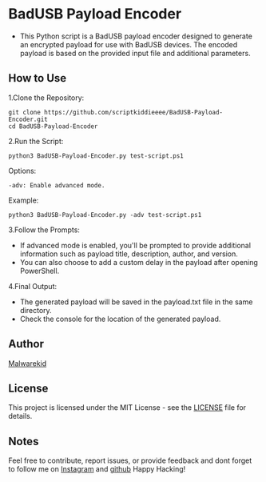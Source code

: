 # BadUSB Payload Encoder

- This Python script is a BadUSB payload encoder designed to generate an encrypted payload for use with BadUSB devices. The encoded payload is based on the provided input file and additional parameters.

## How to Use

1.Clone the Repository:

    git clone https://github.com/scriptkiddieeee/BadUSB-Payload-Encoder.git
    cd BadUSB-Payload-Encoder

2.Run the Script:

    python3 BadUSB-Payload-Encoder.py test-script.ps1

Options:

    -adv: Enable advanced mode.

Example:

    python3 BadUSB-Payload-Encoder.py -adv test-script.ps1

3.Follow the Prompts:

- If advanced mode is enabled, you'll be prompted to provide additional information such as payload title, description, author, and version.        
- You can also choose to add a custom delay in the payload after opening PowerShell.

4.Final Output:

- The generated payload will be saved in the payload.txt file in the same directory.
- Check the console for the location of the generated payload.

## Author

[Malwarekid](https://github.com/malwarekid)

## License

This project is licensed under the MIT License - see the [LICENSE](LICENSE) file for details.

## Notes

Feel free to contribute, report issues, or provide feedback and dont forget to follow me on [Instagram](https://www.instagram.com/malwarekid/) and [github](https://github.com/malwarekid/) Happy Hacking!
